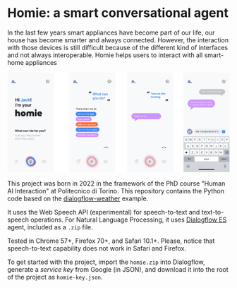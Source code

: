 # Homie: a smart conversational agent

In the last few years smart appliances have become part of our life, our house has become smarter and always connected.
However, the interaction with those devices is still difficult because of the different kind of interfaces and not
always interoperable. Homie helps users to interact with all smart-home appliances

![alt text](static/hero.png)


This project was born in 2022 in the framework of the PhD course "Human AI Interaction" at Politecnico di Torino. This
repository contains the Python code based on the [dialogflow-weather](https://github.com/luigidr/dialogflow-weather)
example.

It uses the Web Speech API (experimental) for speech-to-text and text-to-speech operations. For Natural Language
Processing, it uses [Dialogflow ES](https://dialogflow.cloud.google.com) agent, included as a `.zip` file.

Tested in Chrome 57+, Firefox 70+, and Safari 10.1+. Please, notice that speech-to-text capability does not work in
Safari and Firefox.

To get started with the project, import the `homie.zip` into Dialogflow, generate a _service key_ from Google (in JSON),
and download it into the root of the project as `homie-key.json`.
